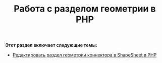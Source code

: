 ﻿---
title: Работа с разделом геометрии в PHP
type: docs
weight: 40
url: /ru/java/working-with-geometry-section-in-php/
---
**Этот раздел включает следующие темы:**

- [Редактировать раздел геометрии коннектора в ShapeSheet в PHP](/diagram/ru/java/edit-connector-geometry-section-in-the-shapesheet-in-php/)
